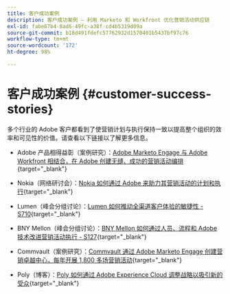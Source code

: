 ```yaml
---
title: 客户成功案例
description: 客户成功案例 — 利用 Marketo 和 Workfront 优化营销活动供应链
exl-id: fabe67b4-8ad6-49fc-a38f-cd4b5319d09a
source-git-commit: b18d491fdefc57762932d1570401b5437bf97c76
workflow-type: tm+mt
source-wordcount: '172'
ht-degree: 98%

---
```


# 客户成功案例 {#customer-success-stories}

多个行业的 Adobe 客户都看到了使营销计划与执行保持一致以提高整个组织的效率和可见性的价值。请查看以下链接以了解更多信息。

* Adobe 产品相得益彰（案例研究）：[Adobe Marketo Engage 与 Adobe Workfront 相结合，在 Adobe 创建无缝、成功的营销活动编排](https://business.adobe.com/customer-success-stories/adobe-campaign-orchestration-case-study){target="_blank"}

* Nokia（网络研讨会）：[Nokia 如何通过 Adobe 来助力其营销活动的计划和执行](https://engage.adobe.com/MarWF22Q4WBR-Registration.html){target="_blank"}

* Lumen（峰会分组讨论）：[Lumen 如何推动全渠道客户体验的敏捷性 - S710](https://business.adobe.com/summit/2022/sessions/how-lumen-drives-agility-for-omnichannel-customer-s710.html){target="_blank"}

* BNY Mellon（峰会分组讨论）：[BNY Mellon 如何通过人员、流程和 Adobe 技术改进营销活动执行 - S127](https://business.adobe.com/events/experience-makers-live/2022/sessions/how-bny-mellon-improved-campaign-execution-with-pe-s127.html){target="_blank"}

* Commvault（案例研究）：[Commvault 通过 Adobe Marketo Engage 创建营销卓越中心，每年开展 1,800 多场营销活动](https://business.adobe.com/customer-success-stories/commvault-case-study){target="_blank"}

* Poly（博客）：[Poly 如何通过 Adobe Experience Cloud 调整战略以吸引新的受众](https://business.adobe.com/blog/basics/how-poly-shifted-gears-reach-new-audiences-adobe-experience-cloud){target="_blank"}
